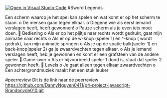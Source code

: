 [![Open in Visual Studio Code](https://classroom.github.com/assets/open-in-vscode-c66648af7eb3fe8bc4f294546bfd86ef473780cde1dea487d3c4ff354943c9ae.svg)](https://classroom.github.com/online_ide?assignment_repo_id=7931759&assignment_repo_type=AssignmentRepo)
#Sword Legends

Een scherm waarop je het spel kan spelen en wat komt er op het scherm
te staan.
o De mensen gaan tegen elkaar.
o Diegene wie als eerst iemand verslagen heeft, heeft gewonnen!
o Pauze scherm als je even iets moet doen.
 Bediening
o Als er op het pijltje naar rechts wordt gedrukt, gaat mijn animatie
naar rechts
o Als er op de w-knop (speler 1) en ^-knop ( wordt gedrukt, kan
mijn animatie springen
o Als je op de spatie balk(speler 1) en back-knop(speler 2) ga je
zwaardvechten tegen elkaar.
o Als je iemand verslagen heeft, heb je gewonnen en komt er een grafsteen van de andere speler
 Game-over
o Als er bijvoorbeeld speler 1 dood is, staat dat speler 2
gewonnen heeft.
 Levels
o Je gaat alleen tegen elkaar zwaardvechten
o Een achtergrondmuziek maakt het een stuk leuker

#peerreview
Dit is de link naar de peerreview
https://github.com/DannyNguyen0411/p4-project-javascript-Brandonvde010.git

